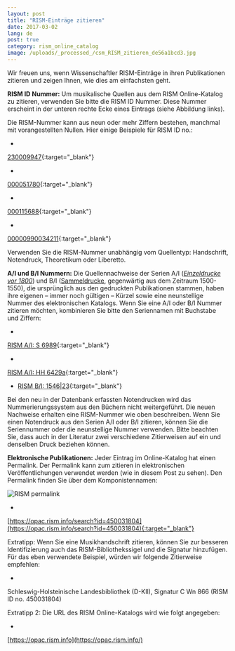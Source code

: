 ```yaml
---
layout: post
title: "RISM-Einträge zitieren"
date: 2017-03-02
lang: de
post: true
category: rism_online_catalog
image: /uploads/_processed_/csm_RISM_zitieren_de56a1bcd3.jpg
---
```



Wir freuen uns, wenn Wissenschaftler RISM-Einträge in ihren Publikationen zitieren und zeigen Ihnen, wie dies am einfachsten geht.

**RISM ID Nummer:** Um musikalische Quellen aus dem RISM Online-Katalog zu zitieren, verwenden Sie bitte die RISM ID Nummer. Diese Nummer erscheint in der unteren rechte Ecke eines Eintrags (siehe Abbildung links).

Die RISM-Nummer kann aus neun oder mehr Ziffern bestehen, manchmal mit vorangestellten Nullen. Hier einige Beispiele für RISM ID no.:

-

[230009947](https://opac.rism.info/search?id=230009947){:target="_blank"}


-

[000051780](https://opac.rism.info/search?id=000051780){:target="_blank"}


-

[000115688](https://opac.rism.info/search?id=000115688){:target="_blank"}


-

[00000990034211](https://opac.rism.info/search?id=00000990034211){:target="_blank"}



Verwenden Sie die RISM-Nummer unabhängig vom Quellentyp: Handschrift, Notendruck, Theoretikum oder Liberetto.

**A/I und B/I Nummern:** Die Quellennachweise der Serien A/I (_[Einzeldrucke vor 1800](/de/publikationen.html#c41)_) und B/I ([Sammeldrucke](/de/publikationen.html#c2619), gegenwärtig aus dem Zeitraum 1500-1550), die ursprünglich aus den gedruckten Publikationen stammen, haben ihre eigenen – immer noch gültigen – Kürzel sowie eine neunstellige Nummer des elektronischen Katalogs. Wenn Sie eine A/I oder B/I Nummer zitieren möchten, kombinieren Sie bitte den Seriennamen mit Buchstabe und Ziffern:

-

[RISM A/I: S 6989](https://opac.rism.info/search?id=00000990063266){:target="_blank"}


-

[RISM A/I: HH 6429a](https://opac.rism.info/search?id=00000991020872){:target="_blank"}


- [RISM B/I: 1546|23](https://opac.rism.info/search?id=00000993104478){:target="_blank"}



Bei den neu in der Datenbank erfassten Notendrucken wird das Nummerierungssystem aus den Büchern nicht weitergeführt. Die neuen Nachweise erhalten eine RISM-Nummer wie oben beschreiben. Wenn Sie einen Notendruck aus den Serien A/I oder B/I zitieren, können Sie die Seriennummer oder die neunstellige Nummer verwenden. Bitte beachten Sie, dass auch in der Literatur zwei verschiedene Zitierweisen auf ein und denselben Druck beziehen können.

**Elektronische Publikationen:** Jeder Eintrag im Online-Katalog hat einen Permalink. Der Permalink kann zum zitieren in elektronischen Veröffentlichungen verwendet werden (wie in diesem Post zu sehen). Den Permalink finden Sie über dem Komponistennamen:

![RISM permalink](http://rism.info/fileadmin/content/news/RISM_zitieren_permalink_1029_x_397.jpg)


-

[https://opac.rism.info/search?id=450031804](https://opac.rism.info/search?id=450031804){:target="_blank"}





Extratipp: Wenn Sie eine Musikhandschrift zitieren, können Sie zur besseren Identifizierung auch das RISM-Bibliothekssigel und die Signatur hinzufügen. Für das eben verwendete Beispiel, würden wir folgende Zitierweise empfehlen:

-

Schleswig-Holsteinische Landesbibliothek (D-KIl), Signatur C Wn 866 (RISM ID no. 450031804)





Extratipp 2: Die URL des RISM Online-Katalogs wird wie folgt angegeben:

-

[https://opac.rism.info](https://opac.rism.info/)





<script type="text/javascript">var switchTo5x=true;</script><script type="text/javascript" src="http://w.sharethis.com/button/buttons.js"></script><script type="text/javascript">stLight.options({publisher: "9b601438-1ce1-49d8-bfd7-9cff5df54c17", doNotHash: false, doNotCopy: false, hashAddressBar: false});</script>